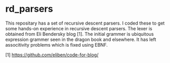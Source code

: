 # rd_parsers
This repositary has a set of recursive descent parsers. I coded these to get some hands-on experience in recursive descent parsers.
The lexer is obtained from Eli Bendersky blog [1].
The initial grammer is ubiquitous expression grammer seen in the dragon book and elsewhere. It has left associtivity problems which is fixed using EBNF.




[1] https://github.com/eliben/code-for-blog/
